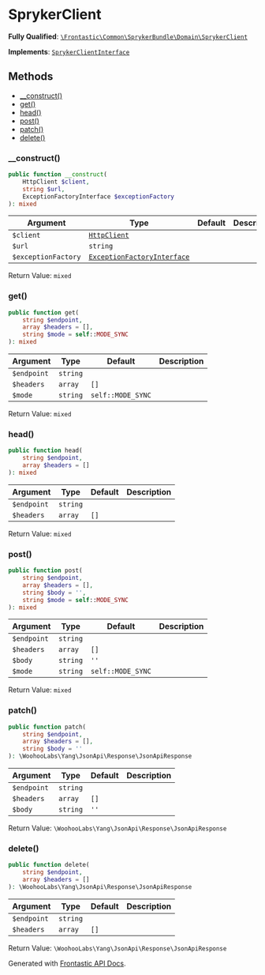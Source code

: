 #  SprykerClient

**Fully Qualified**: [`\Frontastic\Common\SprykerBundle\Domain\SprykerClient`](../../../../src/php/SprykerBundle/Domain/SprykerClient.php)

**Implements**: [`SprykerClientInterface`](SprykerClientInterface.md)

## Methods

* [__construct()](#__construct)
* [get()](#get)
* [head()](#head)
* [post()](#post)
* [patch()](#patch)
* [delete()](#delete)

### __construct()

```php
public function __construct(
    HttpClient $client,
    string $url,
    ExceptionFactoryInterface $exceptionFactory
): mixed
```

Argument|Type|Default|Description
--------|----|-------|-----------
`$client`|[`HttpClient`](../../HttpClient.md)||
`$url`|`string`||
`$exceptionFactory`|[`ExceptionFactoryInterface`](Exception/ExceptionFactoryInterface.md)||

Return Value: `mixed`

### get()

```php
public function get(
    string $endpoint,
    array $headers = [],
    string $mode = self::MODE_SYNC
): mixed
```

Argument|Type|Default|Description
--------|----|-------|-----------
`$endpoint`|`string`||
`$headers`|`array`|`[]`|
`$mode`|`string`|`self::MODE_SYNC`|

Return Value: `mixed`

### head()

```php
public function head(
    string $endpoint,
    array $headers = []
): mixed
```

Argument|Type|Default|Description
--------|----|-------|-----------
`$endpoint`|`string`||
`$headers`|`array`|`[]`|

Return Value: `mixed`

### post()

```php
public function post(
    string $endpoint,
    array $headers = [],
    string $body = '',
    string $mode = self::MODE_SYNC
): mixed
```

Argument|Type|Default|Description
--------|----|-------|-----------
`$endpoint`|`string`||
`$headers`|`array`|`[]`|
`$body`|`string`|`''`|
`$mode`|`string`|`self::MODE_SYNC`|

Return Value: `mixed`

### patch()

```php
public function patch(
    string $endpoint,
    array $headers = [],
    string $body = ''
): \WoohooLabs\Yang\JsonApi\Response\JsonApiResponse
```

Argument|Type|Default|Description
--------|----|-------|-----------
`$endpoint`|`string`||
`$headers`|`array`|`[]`|
`$body`|`string`|`''`|

Return Value: `\WoohooLabs\Yang\JsonApi\Response\JsonApiResponse`

### delete()

```php
public function delete(
    string $endpoint,
    array $headers = []
): \WoohooLabs\Yang\JsonApi\Response\JsonApiResponse
```

Argument|Type|Default|Description
--------|----|-------|-----------
`$endpoint`|`string`||
`$headers`|`array`|`[]`|

Return Value: `\WoohooLabs\Yang\JsonApi\Response\JsonApiResponse`

Generated with [Frontastic API Docs](https://github.com/FrontasticGmbH/apidocs).
